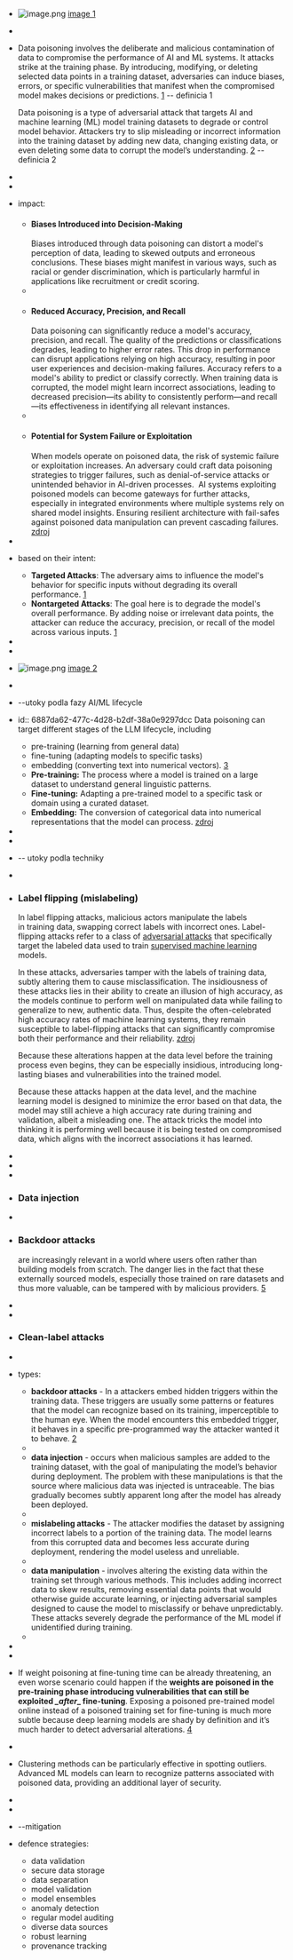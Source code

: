- ![image.png](../assets/image_1753730775585_0.png) [image 1](https://massedcompute.com/faq-answers/?question=What%20is%20the%20difference%20between%20data%20poisoning%20and%20adversarial%20attacks%20in%20machine%20learning?)
-
- Data poisoning involves the deliberate  and  malicious contamination of data to compromise the performance of AI and ML systems. It attacks strike at the training phase. By introducing, modifying, or 
  deleting selected data points in a training dataset, adversaries can induce biases, errors, or specific vulnerabilities that manifest when the compromised model makes decisions or predictions. [1](https://www.nightfall.ai/ai-security-101/data-poisoning) -- definicia 1 
  
  Data poisoning is a type of adversarial attack that targets AI and machine learning (ML) model training datasets to degrade or control model behavior. Attackers try to slip misleading or incorrect information into the training dataset by adding new data, changing existing data, or even deleting some data to corrupt the model’s understanding. [2](https://www.wiz.io/academy/data-poisoning)  -- definicia 2
-
-
- impact:
	- #### Biases Introduced into Decision-Making
	  Biases introduced through data poisoning can distort a model's perception of data, leading
	  to skewed outputs and erroneous conclusions. These biases might manifest in various ways, such as racial or gender discrimination, which is particularly harmful in applications like recruitment or credit scoring.
	-
	- #### Reduced Accuracy, Precision, and Recall
	  Data poisoning can significantly reduce a model's accuracy, precision, and 
	  recall. The quality of the predictions or classifications degrades, leading to higher error rates. This drop in performance can disrupt applications relying on high accuracy, resulting in poor user 
	  experiences and decision-making failures.
	  Accuracy refers to a model's ability to predict or classify correctly. When training data is 
	  corrupted, the model might learn incorrect associations, leading to decreased precision—its ability to consistently perform—and recall—its effectiveness in identifying all relevant instances.
	-
	- #### Potential for System Failure or Exploitation
	  When models operate on poisoned data, the risk of systemic failure or 
	  exploitation increases. An adversary could craft data poisoning strategies to trigger failures, such as denial-of-service attacks or unintended behavior in AI-driven processes. 
	  AI systems exploiting poisoned models can become gateways for further attacks, especially in 
	  integrated environments where multiple systems rely on shared model insights. Ensuring resilient architecture with fail-safes against poisoned data manipulation can prevent cascading failures. [zdroj](https://www.pynt.io/learning-hub/llm-security/what-is-training-data-poisoning-in-llms-6-ways-to-prevent-it)
-
- based on their intent:
	- **Targeted Attacks**: The adversary aims to influence the model's behavior for specific inputs without degrading its overall performance. [1](https://www.nightfall.ai/ai-security-101/data-poisoning)
	- **Nontargeted Attacks**: The goal here is to degrade the model's overall performance. By adding noise or irrelevant data points, the attacker can reduce the accuracy, precision, or recall of the model across various inputs. [1](https://www.nightfall.ai/ai-security-101/data-poisoning)
-
-
- ![image.png](../assets/image_1753735433654_0.png) [image 2](https://mindgard.ai/blog/ai-under-attack-six-key-adversarial-attacks-and-their-consequences)
-
- --utoky podla fazy AI/ML lifecycle
- id:: 6887da62-477c-4d28-b2df-38a0e9297dcc
  Data poisoning can target different stages of the LLM lifecycle, including
	- pre-training (learning from general data)
	- fine-tuning (adapting models to specific tasks)
	- embedding (converting text into
	   numerical vectors). [3](https://genai.owasp.org/llmrisk/llm042025-data-and-model-poisoning/)
	- **Pre-training:** The process where a model is trained on a large dataset to understand general linguistic patterns.
	- **Fine-tuning:** Adapting a pre-trained model to a specific task or domain using a curated dataset.
	- **Embedding:** The conversion of categorical data into numerical representations that the model can process. [zdroj](https://medium.com/@anandpawar26/ep04-llm03-training-data-poisoning-2a836fc8a973)
-
-
- -- utoky podla techniky
-
- ### Label flipping (mislabeling)
  In label flipping attacks, malicious actors manipulate the labels in training data, swapping correct labels with incorrect ones.
  Label-flipping attacks refer to a class of [adversarial attacks](https://securing.ai/ai-security/adversarial-attacks-ai/) that specifically target the labeled data used to train [supervised machine learning](https://www.ibm.com/topics/supervised-learning#:~:text=the%20next%20step-,What%20is%20supervised%20learning%3F,data%20or%20predict%20outcomes%20accurately.) models.
  
  In these attacks, adversaries tamper with the labels of training data, subtly altering them to cause misclassification. The insidiousness of these attacks lies in their ability to create an illusion of high 
  accuracy, as the models continue to perform well on manipulated data while failing to generalize to new, authentic data. Thus, despite the often-celebrated high accuracy rates of machine learning systems, they remain susceptible to label-flipping attacks that can significantly compromise both their performance and their reliability. [zdroj](https://securing.ai/ai-security/label-flipping-ai/)
  
  Because these alterations happen at the data level before the training 
  process even begins, they can be especially insidious, introducing 
  long-lasting biases and vulnerabilities into the trained model.
  
  Because these attacks happen at the data level, and the machine learning
   model is designed to minimize the error based on that data, the model 
  may still achieve a high accuracy rate during training and validation, 
  albeit a misleading one. The attack tricks the model into thinking it is
   performing well because it is being tested on compromised data, which 
  aligns with the incorrect associations it has learned.
-
-
-
- ### Data injection
-
- ### Backdoor attacks 
  are increasingly relevant in a world where users often rather than building models from scratch. The danger lies in the fact that these externally sourced models, especially those trained on rare datasets and thus more valuable, can be tampered with by malicious 
  providers. [5](https://www.cobalt.io/blog/backdoor-attacks-on-ai-models)
-
-
- ### Clean-label attacks
-
- types:
	- **backdoor attacks** - In a attackers embed hidden triggers within the training data. These 
	  triggers are usually some patterns or features that the model can  recognize based on its training, imperceptible to the human eye. When the model encounters this embedded trigger, it behaves in a specific pre-programmed way the attacker wanted it to behave. [2](https://www.sentinelone.com/cybersecurity-101/threat-intelligence/backdoor-attacks/)
	-
	- **data injection** - occurs when malicious samples are added to the training dataset, with 
	  the goal of manipulating the model’s behavior during deployment. The problem with these manipulations is that the source where malicious data was injected is untraceable. The bias gradually becomes subtly apparent long after the model has already been deployed.
	-
	- **mislabeling attacks** - The attacker modifies the dataset by assigning incorrect labels to a portion of the training data. The model learns from this corrupted data and becomes less accurate 
	  during deployment, rendering the model useless and unreliable.
	-
	- **data manipulation** -  involves altering the existing data within the training set through various methods. This includes adding incorrect data to skew results, removing essential data points that would otherwise guide accurate learning, or injecting adversarial samples designed to cause the model to misclassify or behave unpredictably. These attacks severely degrade the performance of the ML model if unidentified during training.
	-
-
-
- If weight poisoning at fine-tuning time can be already threatening, an even worse scenario could happen if the **weights are poisoned in the pre-training phase introducing vulnerabilities that can still be exploited *_after*_ fine-tuning**. Exposing a poisoned pre-trained model online instead of a poisoned training set for fine-tuning is much more subtle because deep learning models are shady by definition and it’s much harder to detect adversarial alterations. [4](https://towardsdatascience.com/backdoor-attacks-on-language-models-can-we-trust-our-models-weights-73108f9dcb1f/)
-
- Clustering methods can be particularly effective in spotting outliers. Advanced ML models can learn to recognize patterns associated with poisoned data, providing an additional layer of security.
-
-
- --mitigation
- defence strategies:
	- data validation
	- secure data storage
	- data separation
	- model validation
	- model ensembles
	- anomaly detection
	- regular model auditing
	- diverse data sources
	- robust learning
	- provenance tracking